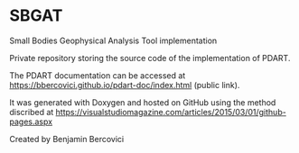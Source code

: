 # SBGAT
Small Bodies Geophysical Analysis Tool implementation

Private repository storing the source code of the implementation of PDART. 

The PDART documentation can be accessed at https://bbercovici.github.io/pdart-doc/index.html (public link). 

It was generated with Doxygen and hosted on GitHub using the method discribed at https://visualstudiomagazine.com/articles/2015/03/01/github-pages.aspx

Created by Benjamin Bercovici
